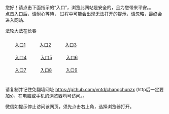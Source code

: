 您好！请点击下面指示的“入口”，浏览此网站是安全的，且为您带来平安。。 <br/>
点击入口后，请耐心等待， 过程中可能会出现无法打开的提示，请忽略，最终会进入网站. </br>

法轮大法在长春<br/>
<div style="padding:10px"><a style="margin:20px" target="_blank" href="https://d253ed20l2dxr8.cloudfront.net/2Qpsp?yzfyizwn" id="ccLink1" rel="nofollow">入口1</a> <a target="_blank" style="margin:20px" href="https://dhlp0frztl1r5.cloudfront.net/2Qpsp?mjqhkhuc" id="ccLink2" rel="nofollow">入口2</a> <a style="margin:20px" target="_blank" href="https://d1gmsibdtxtbpw.cloudfront.net/2Qpsp?jhqaqob" id="ccLink3" rel="nofollow">入口3</a></div>

<div style="padding:10px" ><a style="margin:20px" target="_blank" href="https://d253ed20l2dxr8.cloudfront.net/2Qpsp?yzfyizwn" id="ccLink4" rel="nofollow">入口4</a> <a style="margin:20px" href="https://dhlp0frztl1r5.cloudfront.net/2Qpsp?mjqhkhuc" target="_blank" id="ccLink5" rel="nofollow">入口5</a> <a style="margin:20px" href="https://d1gmsibdtxtbpw.cloudfront.net/2Qpsp?jhqaqob" target="_blank" id="ccLink6" rel="nofollow">入口6</a></div>

<div style="padding:10px"><a style="margin:20px" target="_blank" href="https://d253ed20l2dxr8.cloudfront.net/2Qpsp?yzfyizwn" id="ccLink7" rel="nofollow">入口7</a> <a style="margin:20px" href="https://dhlp0frztl1r5.cloudfront.net/2Qpsp?mjqhkhuc" target="_blank" id="ccLink8" rel="nofollow">入口8</a> <a style="margin:20px" target="_blank" href="https://d1gmsibdtxtbpw.cloudfront.net/2Qpsp?jhqaqob" id="ccLink9" rel="nofollow">入口9</a></div>

<br/>



请复制并记住免翻墙网址 https://github.com/yntd/changchunzx (http后一定要加s)，在电脑或手机的浏览器均可访问。。<br/>

微信如提示停止访问该网页，须先点击右上角，选择浏览器打开。
